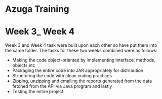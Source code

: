 # Azuga Training

# Week 3_ Week 4

Week 3 and Week 4 task were built upon each other so have put them into the same folder. The tasks for these two weeks combined were as follows:
   
  - Making the code object-oriented by implementing interface, methods, objects etc
  - Packaging the entire code into JAR appropriately for distribution
  - Structuring the code with clean coding practices
  - Zipping, unzipping and emailing the reports generated from the data fetched from the API via Java program
    and lastly 
  - Testing the entire project
